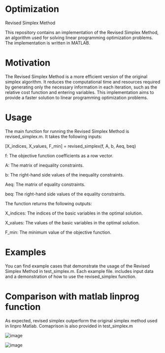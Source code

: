 # Optimization

Revised Simplex Method

This repository contains an implementation of the Revised Simplex Method, an algorithm used for solving linear programming optimization problems. The implementation is written in MATLAB.

# Motivation

The Revised Simplex Method is a more efficient version of the original simplex algorithm. It reduces the computational time and resources required by generating only the necessary information in each iteration, such as the relative cost function and entering variables. This implementation aims to provide a faster solution to linear programming optimization problems.

# Usage

The main function for running the Revised Simplex Method is revised_simplex.m. It takes the following inputs:

[X_indices, X_values, F_min] = revised_simplex(f, A, b, Aeq, beq)

f: The objective function coefficients as a row vector.

A: The matrix of inequality constraints.

b: The right-hand side values of the inequality constraints.

Aeq: The matrix of equality constraints.

beq: The right-hand side values of the equality constraints.

The function returns the following outputs:

X_indices: The indices of the basic variables in the optimal solution.

X_values: The values of the basic variables in the optimal solution.

F_min: The minimum value of the objective function.

# Examples

You can find example cases that demonstrate the usage of the Revised Simplex Method in test_simplex.m. Each example file. includes input data and a demonstration of how to use the revised_simplex function.

# Comparison with matlab linprog function

As expected, revised simplex outperform the original simplex method used in linpro Matlab.
Comaprison is also provided in test_simplex.m


![image](https://github.com/ibrahimabdelaal/Optimization/assets/49596777/89ba55fe-0ca1-4bf6-89aa-0fd15764314f)


![image](https://github.com/ibrahimabdelaal/Optimization/assets/49596777/e9380b2a-1f3d-4950-8046-58e1b2211aaf)







